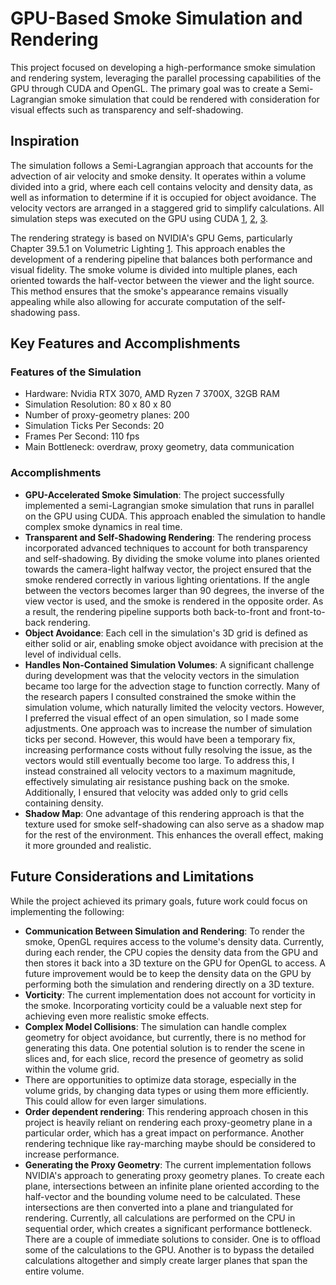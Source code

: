 
# GPU-Based Smoke Simulation and Rendering

This project focused on developing a high-performance smoke simulation and rendering system, leveraging the parallel processing capabilities of the GPU through CUDA and OpenGL. The primary goal was to create a Semi-Lagrangian smoke simulation that could be rendered with consideration for visual effects such as transparency and self-shadowing.

## Inspiration
The simulation follows a Semi-Lagrangian approach that accounts for the advection of air velocity and smoke density. It operates within a volume divided into a grid, where each cell contains velocity and density data, as well as information to determine if it is occupied for object avoidance. The velocity vectors are arranged in a staggered grid to simplify calculations. All simulation steps was executed on the GPU using CUDA [1](https://nccastaff.bmth.ac.uk/jmacey/OldWeb/MastersProjects/MSc13/09/Thesis_Brett_Lambright.pdf), [2](https://physbam.stanford.edu/~fedkiw/papers/stanford2001-01.pdf), [3](https://matthias-research.github.io/pages/tenMinutePhysics/17-fluidSim.pdf).

The rendering strategy is based on NVIDIA's GPU Gems, particularly Chapter 39.5.1 on Volumetric Lighting [1](https://developer.nvidia.com/gpugems/gpugems/part-vi-beyond-triangles/chapter-39-volume-rendering-techniques). This approach enables the development of a rendering pipeline that balances both performance and visual fidelity. The smoke volume is divided into multiple planes, each oriented towards the half-vector between the viewer and the light source. This method ensures that the smoke's appearance remains visually appealing while also allowing for accurate computation of the self-shadowing pass.

## Key Features and Accomplishments
### Features of the Simulation
- Hardware: Nvidia RTX 3070, AMD Ryzen 7 3700X, 32GB RAM
- Simulation Resolution: 80 x 80 x 80
- Number of proxy-geometry planes: 200
- Simulation Ticks Per Seconds: 20
- Frames Per Second: 110 fps
- Main Bottleneck: overdraw, proxy geometry, data communication

### Accomplishments
- **GPU-Accelerated Smoke Simulation**: The project successfully implemented a semi-Lagrangian smoke simulation that runs in parallel on the GPU using CUDA. This approach enabled the simulation to handle complex smoke dynamics in real time.
- **Transparent and Self-Shadowing Rendering**: The rendering process incorporated advanced techniques to account for both transparency and self-shadowing. By dividing the smoke volume into planes oriented towards the camera-light halfway vector, the project ensured that the smoke rendered correctly in various lighting orientations. If the angle between the vectors becomes larger than 90 degrees, the inverse of the view vector is used, and the smoke is rendered in the opposite order. As a result, the rendering pipeline supports both back-to-front and front-to-back rendering.
- **Object Avoidance**: Each cell in the simulation's 3D grid is defined as either solid or air, enabling smoke object avoidance with precision at the level of individual cells.
- **Handles Non-Contained Simulation Volumes**: A significant challenge during development was that the velocity vectors in the simulation became too large for the advection stage to function correctly. Many of the research papers I consulted constrained the smoke within the simulation volume, which naturally limited the velocity vectors. However, I preferred the visual effect of an open simulation, so I made some adjustments. One approach was to increase the number of simulation ticks per second. However, this would have been a temporary fix, increasing performance costs without fully resolving the issue, as the vectors would still eventually become too large. To address this, I instead constrained all velocity vectors to a maximum magnitude, effectively simulating air resistance pushing back on the smoke. Additionally, I ensured that velocity was added only to grid cells containing density.
- **Shadow Map**: One advantage of this rendering approach is that the texture used for smoke self-shadowing can also serve as a shadow map for the rest of the environment. This enhances the overall effect, making it more grounded and realistic.

## Future Considerations and Limitations
While the project achieved its primary goals, future work could focus on implementing the following:
- **Communication Between Simulation and Rendering**: To render the smoke, OpenGL requires access to the volume's density data. Currently, during each render, the CPU copies the density data from the GPU and then stores it back into a 3D texture on the GPU for OpenGL to access. A future improvement would be to keep the density data on the GPU by performing both the simulation and rendering directly on a 3D texture.
- **Vorticity**: The current implementation does not account for vorticity in the smoke. Incorporating vorticity could be a valuable next step for achieving even more realistic smoke effects.
- **Complex Model Collisions**: The simulation can handle complex geometry for object avoidance, but currently, there is no method for generating this data. One potential solution is to render the scene in slices and, for each slice, record the presence of geometry as solid within the volume grid.
- There are opportunities to optimize data storage, especially in the volume grids, by changing data types or using them more efficiently. This could allow for even larger simulations. 
- **Order dependent rendering**: This rendering approach chosen in this project is heavily reliant on rendering each proxy-geometry plane in a particular order, which has a great impact on performance. Another rendering technique like ray-marching maybe should be considered to increase performance.
- **Generating the Proxy Geometry**: The current implementation follows NVIDIA's approach to generating proxy geometry planes. To create each plane, intersections between an infinite plane oriented according to the half-vector and the bounding volume need to be calculated. These intersections are then converted into a plane and triangulated for rendering. Currently, all calculations are performed on the CPU in sequential order, which creates a significant performance bottleneck. There are a couple of immediate solutions to consider. One is to offload some of the calculations to the GPU. Another is to bypass the detailed calculations altogether and simply create larger planes that span the entire volume.


